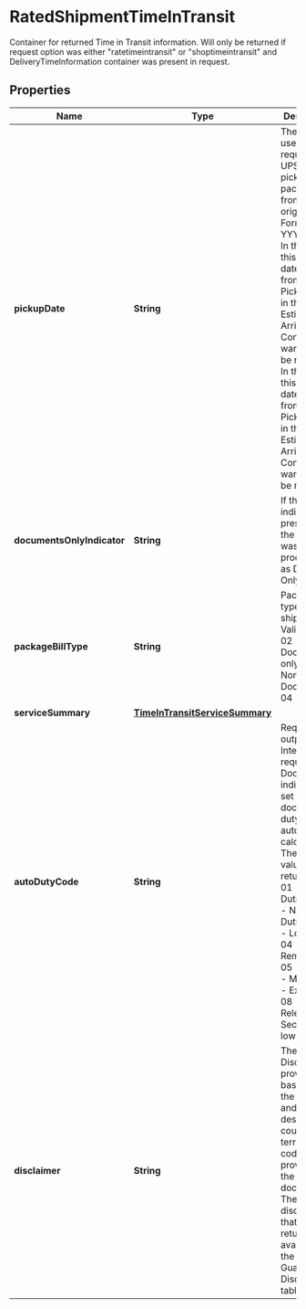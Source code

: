 

# RatedShipmentTimeInTransit

Container for returned Time in Transit information.  Will only be returned if request option was either \"ratetimeintransit\" or \"shoptimeintransit\" and DeliveryTimeInformation container was present in request.

## Properties

| Name | Type | Description | Notes |
|------------ | ------------- | ------------- | -------------|
|**pickupDate** | **String** | The date the user requests UPS to pickup the package from the origin. Format: YYYYMMDD. In the event this Pickup date differs from the Pickup date in the Estimated Arrival Container, a warning will be returned.  In the event this Pickup date differs from the Pickup date in the Estimated Arrival Container, a warning will be returned. |  |
|**documentsOnlyIndicator** | **String** | If the indicator is present then the shipment was processed as Document Only. |  [optional] |
|**packageBillType** | **String** | Package bill type for the shipment. Valid values: 02 - Document only  03 - Non-Document 04 - Pallet |  [optional] |
|**serviceSummary** | [**TimeInTransitServiceSummary**](TimeInTransitServiceSummary.md) |  |  |
|**autoDutyCode** | **String** | Required output for International requests. If Documents indicator is set for Non-document a duty is automatically calculated. The possible values to be returned are:  01 - Dutiable 02 - Non-Dutiable 03 - Low-value 04 - Courier Remission 05 - Gift 06 - Military 07 - Exception 08 - Line Release 09 - Section 321 low value. |  [optional] |
|**disclaimer** | **String** | The Disclaimer is provided based upon the origin and destination country or territory codes provided in the request document. The possible disclaimers that can be returned are available in the Service Guaranteed Disclaimers table. |  [optional] |



